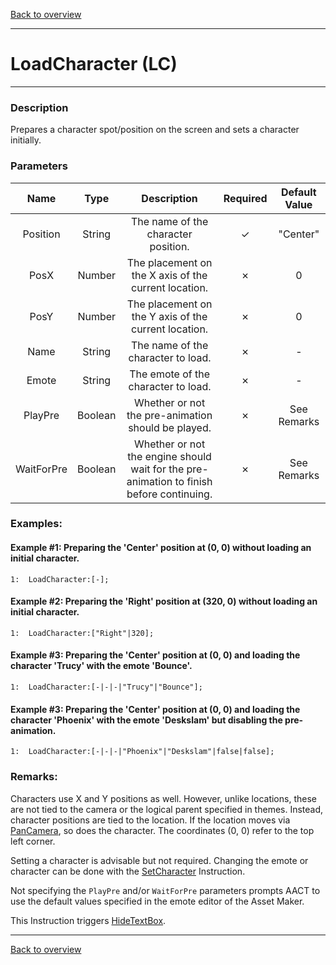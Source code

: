 [Back to overview](index.md)

---
# LoadCharacter (LC)
---
### Description
Prepares a character spot/position on the screen and sets a character initially.

### Parameters

|Name|Type|Description|Required|Default Value|
|:---:|:---:|:---:|:---:|:---:|
|Position|String|The name of the character position.|✓|"Center"|
|PosX|Number|The placement on the X axis of the current location.|✗|0|
|PosY|Number|The placement on the Y axis of the current location.|✗|0|
|Name|String|The name of the character to load.|✗|-|
|Emote|String|The emote of the character to load.|✗|-|
|PlayPre|Boolean|Whether or not the pre-animation should be played.|✗|See Remarks|
|WaitForPre|Boolean|Whether or not the engine should wait for the pre-animation to finish before continuing.|✗|See Remarks|

### Examples:
#### Example #1: Preparing the 'Center' position at (0, 0) without loading an initial character.
```
1:  LoadCharacter:[-];
```

#### Example #2: Preparing the 'Right' position at (320, 0) without loading an initial character.
```
1:  LoadCharacter:["Right"|320];
```

#### Example #3: Preparing the 'Center' position at (0, 0) and loading the character 'Trucy' with the emote 'Bounce'.
```
1:  LoadCharacter:[-|-|-|"Trucy"|"Bounce"];
```

#### Example #3: Preparing the 'Center' position at (0, 0) and loading the character 'Phoenix' with the emote 'Deskslam' but disabling the pre-animation.
```
1:  LoadCharacter:[-|-|-|"Phoenix"|"Deskslam"|false|false];
```

### Remarks:
Characters use X and Y positions as well. However, unlike locations, these are not tied to the camera or the logical parent specified in themes. Instead, character positions are tied to the location. If the location moves via [PanCamera](PanCamera.md), so does the character. The coordinates (0, 0) refer to the top left corner.

Setting a character is advisable but not required. Changing the emote or character can be done with the [SetCharacter](SetCharacter.md) Instruction.

Not specifying the `PlayPre` and/or `WaitForPre` parameters prompts AACT to use the default values specified in the emote editor of the Asset Maker.

This Instruction triggers [HideTextBox](HideTextBox.md).

---
[Back to overview](index.md)
